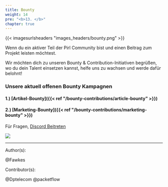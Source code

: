 ```yaml
---
title: Bounty
weight: 14
pre: "<b>13. </b>"
chapter: true
---
```


{{< imagesurlsheaders "images_headers/bounty.png"  >}}

Wenn du ein aktiver Teil der Pirl Community bist und einen Beitrag zum Projekt leisten möchtest.

Wir möchten dich zu unseren Bounty & Contribution-Initiativen begrüßen, wo du dein Talent einsetzen kannst,
helfe uns zu wachsen und werde dafür belohnt!

### Unsere aktuell offenen Bounty Kampagnen

#### 1.) [Artikel-Bounty]({{< ref "/bounty-contributions/article-bounty" >}})

#### 2.) [Marketing-Bounty]({{< ref "/bounty-contributions/marketing-bounty" >}})

Für Fragen, [Discord Beitreten](https://discord.gg/3WXkUt9)

 ![](https://pirl.live/ipfs/QmXNSTqEvXohUdLDhcXAApEbZq9uehAW4DY8TbermihLvb)

---
Author(s):  

@Fawkes

Contributor(s):  

@Dptelecom
@packetflow
